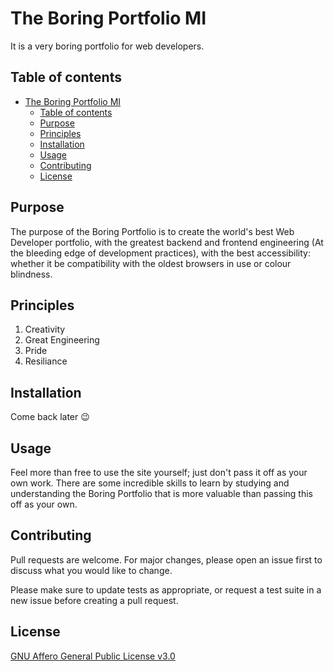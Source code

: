 # The Boring Portfolio MI

It is a very boring portfolio for web developers.

## Table of contents

- [The Boring Portfolio MI](#the-boring-portfolio-mi)
  - [Table of contents](#table-of-contents)
  - [Purpose](#purpose)
  - [Principles](#principles)
  - [Installation](#installation)
  - [Usage](#usage)
  - [Contributing](#contributing)
  - [License](#license)

## Purpose

The purpose of the Boring Portfolio is to create the world's best Web Developer portfolio, with the greatest backend and frontend engineering (At the bleeding edge of development practices), with the best accessibility: whether it be compatibility with the oldest browsers in use or colour blindness. 

## Principles

1. Creativity
2. Great Engineering 
3. Pride
4. Resiliance

## Installation 

Come back later :wink:

## Usage 

Feel more than free to use the site yourself; just don't pass it off as your own work. There are some incredible skills to learn by studying and understanding the Boring Portfolio that is more valuable than passing this off as your own.

## Contributing 

Pull requests are welcome. For major changes, please open an issue first to discuss what you would like to change. 

Please make sure to update tests as appropriate, or request a test suite in a new issue before creating a pull request. 

## License

[GNU Affero General Public License v3.0](https://choosealicense.com/licenses/agpl-3.0/#)